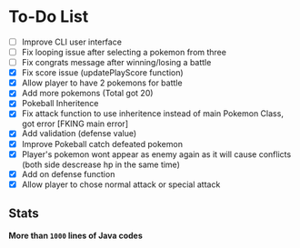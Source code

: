 # To-Do List

- [ ] Improve CLI user interface
- [ ] Fix looping issue after selecting a pokemon from three
- [ ] Fix congrats message after winning/losing a battle
- [x] Fix score issue (updatePlayScore function)
- [x] Allow player to have 2 pokemons for battle
- [x] Add more pokemons (Total got 20)
- [x] Pokeball Inheritence
- [x] Fix attack function to use inheritence instead of main Pokemon Class, got error [FKING main error]
- [x] Add validation (defense value)
- [x] Improve Pokeball catch defeated pokemon
- [x] Player's pokemon wont appear as enemy again as it will cause conflicts (both side descrease hp in the same time)
- [x] Add on defense function
- [x] Allow player to chose normal attack or special attack

## Stats

**More than `1000` lines of Java codes**